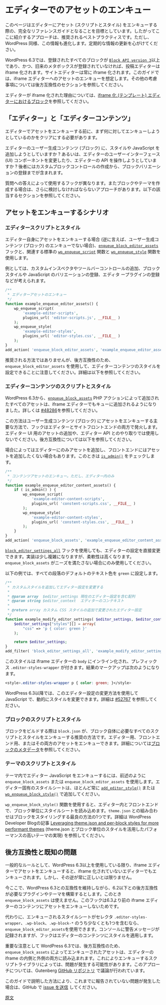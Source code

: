 <!-- 
# Enqueueing assets in the Editor
 -->
# エディターでのアセットのエンキュー

<!-- 
This guide is designed to be the definitive reference for enqueueing assets (scripts and styles) in the Editor. The approaches outlined here represent the recommended practices but keep in mind that this resource will evolve as WordPress does. Updates are encouraged.
 -->
このページはエディターにアセット (スクリプトとスタイル) をエンキューする際の、完全なリファレンスガイドとなることを目標としています。したがってここに紹介するアプローチは、推奨されるベストプラクティスです。ただし、WordPress 同様、この情報も進化します。定期的な情報の更新を心がけてください。

<!-- 
As of WordPress 6.3, the Post Editor is iframed if all registered blocks have a [`Block API version 3`](https://developer.wordpress.org/block-editor/reference-guides/block-api/block-metadata/) or higher and no traditional metaboxes are registered. The Site Editor has always been iframed. This guide assumes you are looking to enqueue assets for the iframed Editor, but refer to the backward compatibility section below for additional considerations.
 -->
WordPress 6.3では、登録されたすべてのブロックが [`Block API version 3`](https://ja.wordpress.org/team/handbook/block-editor/reference-guides/block-api/block-metadata/)以上であり、かつ、旧来のメタボックスが登録されていなければ、投稿エディターは iframe 化されます。サイトエディターは常に iframe 化されます。このガイドでは、iframe エディターへのアセットのエンキューを想定します。その他の考慮事項については後方互換性のセクションを参照してください。

<!-- 
For more information about why the Editor is iframed, please revisit the post [Blocks in an iframed (template) editor](https://make.wordpress.org/core/2021/06/29/blocks-in-an-iframed-template-editor/).
 -->
エディターが iframe 化された理由については、[iframe 化 (テンプレート) エディターにおけるブロック](https://make.wordpress.org/core/2021/06/29/blocks-in-an-iframed-template-editor/)を参照してください。

<!-- 
## The Editor versus Editor content
 -->
## 「エディター」と「エディターコンテンツ」

<!-- 
Before enqueueing assets in the Editor, you must first identify what you are trying to target.
 -->
エディターでアセットをエンキューする前に、まず何に対してエンキューしようとしているのかをクリアにする必要があります。

<!-- 
Do you want to add styling or JavaScript to the user-generated content (blocks) in the Editor? Or do you want to modify the Editor user interface (UI) components or interact with Editor APIs? This could include everything from creating custom block controls to registering block variations.
 -->
エディターのユーザー生成コンテンツ (ブロック) に、スタイルや JavaScript を追加しようとしていますか ? あるいは、エディターのユーザーインターフェース (UI) コンポーネントを変更したり、エディターの API を操作しようとしていますか ? 後者にはカスタムブロックコントロールの作成から、ブロックバリエーションの登録までが含まれます。

<!-- 
There are different hooks to use depending on the answers to these questions, and if you are building a block or a theme, there are additional approaches to consider. Refer to the designated sections below.
 -->
質問への答えによって使用するフックが異なります。またブロックやテーマを作成する場合は、さらに検討しなければならないアプローチがあります。以下の該当するセクションを参照してください。

<!-- 
## Scenarios for enqueuing assets
 -->
## アセットをエンキューするシナリオ

<!-- 
### Editor scripts and styles
 -->
### エディタースクリプトとスタイル

<!-- 
Whenever you need to enqueue assets for the Editor itself (i.e. not the user-generated content), you should use the [`enqueue_block_editor_assets`](https://developer.wordpress.org/reference/hooks/enqueue_block_editor_assets/) hook coupled with the standard [`wp_enqueue_script`](https://developer.wordpress.org/reference/functions/wp_enqueue_script/) and [`wp_enqueue_style`](https://developer.wordpress.org/reference/functions/wp_enqueue_style/) functions.
 -->
エディター自身にアセットをエンキューする場合 (逆に言えば、ユーザー生成コンテンツ (ブロック) のエンキューでない場合)、[`enqueue_block_editor_assets`](https://developer.wordpress.org/reference/hooks/enqueue_block_editor_assets/) フックと、関連する標準の [`wp_enqueue_script`](https://developer.wordpress.org/reference/functions/wp_enqueue_script/) 関数と [`wp_enqueue_style`](https://developer.wordpress.org/reference/functions/wp_enqueue_style/) 関数を使用します。

<!-- 
Examples might be adding custom inspector or toolbar controls, registering block styles and variations in Javascript, registering Editor plugins, etc.
 -->
例としては、カスタムインスペクタやツールバーコントロールの追加、ブロックスタイルや JavaScript のバリエーションの登録、エディタ ープラグインの登録などが考えられます。

<!-- 
```php
/**
 * Enqueue Editor assets.
 */
function example_enqueue_editor_assets() {
    wp_enqueue_script(
        'example-editor-scripts',
        plugins_url( 'editor-scripts.js', __FILE__ )
    );
    wp_enqueue_style(
        'example-editor-styles',
        plugins_url( 'editor-styles.css', __FILE__ ) 
    );
}
add_action( 'enqueue_block_editor_assets', 'example_enqueue_editor_assets' );
```
 -->
```php
/**
 * エディターアセットのエンキュー
 */
function example_enqueue_editor_assets() {
    wp_enqueue_script(
        'example-editor-scripts',
        plugins_url( 'editor-scripts.js', __FILE__ )
    );
    wp_enqueue_style(
        'example-editor-styles',
        plugins_url( 'editor-styles.css', __FILE__ ) 
    );
}
add_action( 'enqueue_block_editor_assets', 'example_enqueue_editor_assets' );
```

<!-- 
While not the recommended approach, it's important to note that `enqueue_block_editor_assets` can be used to style Editor content for backward compatibility. See below for more details.
 -->
推奨される方法ではありませんが、後方互換性のため、`enqueue_block_editor_assets` を使用して、エディターコンテンツのスタイルを設定できることに注意してください。詳細は以下を参照してください。

<!-- 
### Editor content scripts and styles
 -->
### エディターコンテンツのスクリプトとスタイル

<!-- 
As of WordPress 6.3, all assets added through the [`enqueue_block_assets`](https://developer.wordpress.org/reference/hooks/enqueue_block_assets/) PHP action will also be enqueued in the iframed Editor. See [#48286](https://github.com/WordPress/gutenberg/pull/48286) for more details.
 -->
WordPress 6.3から、[`enqueue_block_assets`](https://developer.wordpress.org/reference/hooks/enqueue_block_assets/) PHP アクションによって追加されたすべてのアセットは、iframe エディターでもキューに追加されるようになりました。詳しくは [#48286](https://github.com/WordPress/gutenberg/pull/48286)を参照してください。

<!-- 
This is the primary method you should use to enqueue assets for user-generated content (blocks), and this hook fires both in the Editor and on the front end of your site. It should not be used to add assets intended for the Editor UI or to interact with Editor APIs. See below for a note on backward compatibility.
 -->
この方法はユーザー生成コンテンツ (ブロック) にアセットをエンキューする主要な方法で、フックはエディターとサイトフロントエンドの両方で発火します。エディター UI 用のアセットの追加や、エディター API とのやり取りでは使用しないでください。後方互換性については以下を参照してください。

<!-- 
There are instances where you may only want to add assets in the Editor and not on the front end. You can achieve this by using an [`is_admin()`](https://developer.wordpress.org/reference/functions/is_admin/) check.
 -->
場合によってはエディターにのみアセットを追加し、フロントエンドにはアセットを追加したくない場合もあります。このときは [`is_admin()`](https://developer.wordpress.org/reference/functions/is_admin/) をチェックします。

<!-- 
```php
/**
 * Enqueue content assets but only in the Editor.
 */
function example_enqueue_editor_content_assets() {
    if ( is_admin() ) {
        wp_enqueue_script(
            'example-editor-content-scripts',
            plugins_url( 'content-scripts.js', __FILE__ )
        );
        wp_enqueue_style(
            'example-editor-content-styles',
            plugins_url( 'content-styles.css', __FILE__ )
        );
    }
}
add_action( 'enqueue_block_assets', 'example_enqueue_editor_content_assets' );
```
 -->
```php
/**
 * コンテンツアセットのエンキュー。ただし、エディター内のみ
 */
function example_enqueue_editor_content_assets() {
    if ( is_admin() ) {
        wp_enqueue_script(
            'example-editor-content-scripts',
            plugins_url( 'constent-scripts.css', __FILE__ )
        );
        wp_enqueue_style(
            'example-editor-content-styles',
            plugins_url( 'constent-styles.css', __FILE__ )
        );
    }
}
add_action( 'enqueue_block_assets', 'example_enqueue_editor_content_assets' );
```

<!-- 
You can also use the hook [`block_editor_settings_all`](https://developer.wordpress.org/reference/hooks/block_editor_settings_all/) to modify Editor settings directly. This method is a bit more complicated to implement but provides greater flexibility. It should only be used if `enqueue_block_assets` does not meet your needs.
 -->
[`block_editor_settings_all`](https://developer.wordpress.org/reference/hooks/block_editor_settings_all/) フックを使用しても、エディターの設定を直接変更できます。実装は少し複雑になりますが、柔軟性は高くなります。`enqueue_block_assets` がニーズを満たさない場合にのみ使用してください。

<!-- 
The following example sets the default text color for all paragraphs to `green`.
 -->
以下の例では、すべての段落のデフォルトのテキスト色を `green` に設定します。

<!-- 
```php
/**
 * Modify the Editor settings by adding custom styles.
 *
 * @param array  $editor_settings An array containing the current Editor settings.
 * @param string $editor_context  The context of the editor.
 *
 * @return array Modified editor settings with the added custom CSS style.
 */
function example_modify_editor_settings( $editor_settings, $editor_context ) {
    $editor_settings["styles"][] = array(
        "css" => 'p { color: green }'
    );

    return $editor_settings;
}
add_filter( 'block_editor_settings_all', 'example_modify_editor_settings', 10,2 );
```
 -->
```php
/**
 * カスタムスタイルを追加してエディター設定を変更する
 *
 * @param array  $editor_settings 現在のエディター設定を含む配列
 * @param string $editor_context  エディターのコンテキスト
 *
 * @return array カスタム CSS スタイルの追加で変更されたエディター設定
 */
function example_modify_editor_settings( $editor_settings, $editor_context ) {
    $editor_settings["styles"][] = array(
        "css" => 'p { color: green }'
    );

    return $editor_settings;
}
add_filter( 'block_editor_settings_all', 'example_modify_editor_settings', 10,2 );
```

<!-- 
These styles are inlined in the `body` of the iframed Editor and prefixed by `.editor-styles-wrapper`. The resulting markup will look like this:
 -->
このスタイルは iframe エディターの `body` にインライン化され、プレフィックス `.editor-styles-wrapper` が付きます。結果のマークアップは次のようになります。

```css
<style>.editor-styles-wrapper p { color: green; }</style>
```

<!-- 
Beginning in WordPress 6.3, you can also use this method of modifying Editor settings to change styles dynamically with JavaScript. See [#52767](https://github.com/WordPress/gutenberg/pull/52767#top) for more details.
 -->
WordPress 6.3以降では、このエディター設定の変更方法を使用して JavaScript で、動的にスタイルを変更できます。詳細は [#52767](https://github.com/WordPress/gutenberg/pull/52767#top) を参照してください。

<!-- 
### Block scripts and styles
 -->
### ブロックのスクリプトとスタイル

<!-- 
When building a block, `block.json` is the recommended way to enqueue all scripts and styles that are specifically required for the block itself. You are able to enqueue assets for the Editor, the front end, or both. See the [Block Metadata](https://developer.wordpress.org/block-editor/reference-guides/block-api/block-metadata/) article for more details.
 -->
ブロックをビルドする際は `block.json` が、ブロック自体に必要なすべてのスクリプトとスタイルをエンキューする推奨の方法です。エディター用、フロントエンド用、またはその両方のアセットをエンキューできます。詳細については[ブロックのメタデータ](https://ja.wordpress.org/team/handbook/block-editor/reference-guides/block-api/block-metadata/)を参照してください。

<!-- 
### Theme scripts and styles
 -->
### テーマのスクリプトとスタイル

<!-- 
If you need to enqueue Editor JavaScript in a theme, you can use either `enqueue_block_assets` or `enqueue_block_editor_assets` as outlined above. Editor-specific stylesheets should almost always be added with [`add_editor_style()`](https://developer.wordpress.org/reference/functions/add_editor_style/) or [`wp_enqueue_block_style()`](https://developer.wordpress.org/reference/functions/wp_enqueue_block_style/).
 -->
テーマ内でエディター JavaScript をエンキューするには、前述のように `enqueue_block_assets` または `enqueue_block_editor_assets` を使用します。エディター固有のスタイルシートは、ほとんど常に [`add_editor_style()`](https://developer.wordpress.org/reference/functions/add_editor_style/) または [`wp_enqueue_block_style()`](https://developer.wordpress.org/reference/functions/wp_enqueue_block_style/) で追加してください。

<!-- 
The `wp_enqueue_block_style()` function allows you to load per-block stylesheets in the Editor and on the front end. Coupled with `theme.json`, this is one of the best methods of styling blocks. See the WordPress Developer Blog article [Leveraging theme.json and per-block styles for more performant themes](https://developer.wordpress.org/news/2022/12/leveraging-theme-json-and-per-block-styles-for-more-performant-themes/) for more details.
 -->
`wp_enqueue_block_style()` 関数を使用すると、エディター内とフロントエンドで、ブロック単位にスタイルシートを読み込めます。`theme.json` との組み合わせはブロックをスタイリングする最良の方法の1つです。詳細は WordPress Developer Blogの記事 [Leveraging theme.json and per-block styles for more performant themes](https://developer.wordpress.org/news/2022/12/leveraging-theme-json-and-per-block-styles-for-more-performant-themes/) (theme.json とブロック単位のスタイルを活用したパフォーマンスの高いテーマの実現) を参照してください。

<!-- 
## Backward compatibility and known issues
 -->
## 後方互換性と既知の問題

<!-- 
As a general rule, when you enqueue assets in the iframed Editor, they will also be enqueued when the Editor is not iframed so long as you are using WordPress 6.3+. The opposite is not always true.
 -->
一般的なルールとして、WordPress 6.3以上を使用している限り、iframe エディターでアセットをエンキューすると、iframe 化されていないエディターでもエンキューされます。しかし、その逆が常に正しいとは限りません。

<!-- 
Suppose you are building a plugin or theme that requires backward compatibility to 6.2 or lower while maintaining compatibility with WordPress 6.3. In that case, you will not be able to use `enqueue_block_assets` since this hook does not enqueue assets in the content of the iframed Editor prior to 6.3.
 -->
今ここで、WordPress 6.3との互換性を維持しながら、6.2以下との後方互換性が必要なプラグインやテーマを構築するとします。このとき `enqueue_block_assets` は使えません。このフックは6.3より前の iframe エディターのコンテンツにアセットをエンキューしないためです。

<!-- 
As an alternative, you can use `enqueue_block_editor_assets` so long as the enqueued stylesheet contains at least one of the following selectors: `.editor-styles-wrapper`, `.wp-block`, or `.wp-block-*`. A warning message will be logged in the console, but the hook will apply the styles to the content of the Editor.
 -->
代わりに、エンキューされるスタイルシートがセレクタ `.editor-styles-wrapper`、`.wp-block`、`.wp-block-*` のうち少なくとも1つを含むなら、`enqueue_block_editor_assets`を使用できます。コンソールに警告メッセージが記録されますが、フックはエディターのコンテンツにスタイルを適用します。

<!-- 
It’s also important to note that as of WordPress 6.3, assets enqueued by `enqueue_block_assets` are loaded both inside and outside Editor's iframe for backward compatibility. Depending on the script libraries that you are trying to enqueue, this might cause problems. An ongoing discussion about this approach is happening in the Gutenberg [GitHub repository](https://github.com/WordPress/gutenberg/issues/53590).
 -->
重要な注意として WordPress 6.3では、後方互換性のため、`enqueue_block_assets` によってエンキューされたアセットは、エディターの iframe の内側と外側の両方に読み込まれます。これによりエンキューするスクリプトライブラリによっては、問題が発生する可能性があります。このアプローチについては、Gutenberg [GitHub リポジトリ](https://github.com/WordPress/gutenberg/issues/53590) で議論が行われています。

<!-- 
If you experience issues using any of the methods outlined in this guide that have not been previously reported, please [submit an issue](https://github.com/WordPress/gutenberg/issues/new/choose) on GitHub.
 -->
このガイドで説明した方法により、これまでに報告されていない問題が発生した場合は、GitHub で [issue を送信](https://github.com/WordPress/gutenberg/issues/new/choose) してください。

[原文](https://github.com/WordPress/gutenberg/blob/trunk/docs/how-to-guides/enqueueing-assets-in-the-editor.md)